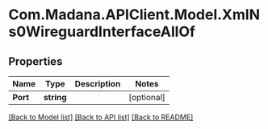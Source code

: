 
# Com.Madana.APIClient.Model.XmlNs0WireguardInterfaceAllOf

## Properties

Name | Type | Description | Notes
------------ | ------------- | ------------- | -------------
**Port** | **string** |  | [optional] 

[[Back to Model list]](../README.md#documentation-for-models)
[[Back to API list]](../README.md#documentation-for-api-endpoints)
[[Back to README]](../README.md)

